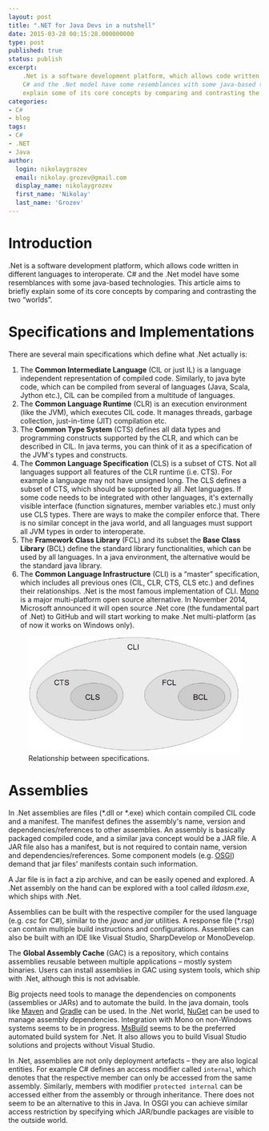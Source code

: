 ```yaml
---
layout: post
title: ".NET for Java Devs in a nutshell"
date: 2015-03-28 00:15:28.000000000
type: post
published: true
status: publish
excerpt: 
    .Net is a software development platform, which allows code written in different languages to interoperate. 
    C# and the .Net model have some resemblances with some java-based technologies. This article aims to briefly 
    explain some of its core concepts by comparing and contrasting the two “worlds” ...
categories:
- C#
- blog
tags:
- C#
- .NET
- Java
author:
  login: nikolaygrozev
  email: nikolay.grozev@gmail.com
  display_name: nikolaygrozev
  first_name: 'Nikolay'
  last_name: 'Grozev'
---
```


# Introduction

.Net is a software development platform, which allows code written in different languages to interoperate. 
C# and the .Net model have some resemblances with some java-based technologies. This article aims to briefly 
explain some of its core concepts by comparing and contrasting the two “worlds”.

# Specifications and Implementations

There are several main specifications which define what .Net actually is:

1.  The **Common Intermediate Language** (CIL or just IL) is a language independent representation of 
compiled code. Similarly, to java byte code, which can be compiled from several of languages 
(Java, Scala, Jython etc.), CIL can be compiled from a multitude of languages.
2.  The **Common Language Runtime** (CLR) is an execution environment (like the JVM), which executes 
CIL code. It manages threads, garbage collection, just-in-time (JIT) compilation etc.
3.  The **Common Type System** (CTS) defines all data types and programming constructs supported by the CLR, 
and which can be described in CIL. In java terms, you can think of it as a specification of the 
JVM's types and constructs.
4.  The **Common Language Specification** (CLS) is a subset of CTS. Not all languages support all 
features of the CLR runtime (i.e. CTS). For example a language may not have unsigned long. The CLS defines 
a subset of CTS, which should be supported by all .Net languages. If some code needs to be integrated with 
other languages, it's externally visible interface (function signatures, member variables etc.) must only 
use CLS types. There are ways to make the compiler enforce that. There is no similar concept in the java world, 
and all languages must support all JVM types in order to interoperate.
5.  The **Framework Class Library** (FCL) and its subset the **Base Class Library** (BCL) define the standard 
library functionalities, which can be used by all languages. In a java environment, the alternative would be the standard java library.
6.  The **Common Language Infrastructure** (CLI) is a “master” specification, which includes all previous 
ones (CIL, CLR, CTS, CLS etc.) and defines their relationships. .Net is the most famous implementation of CLI. 
[Mono](http://www.mono-project.com/) is a major multi-platform open source alternative. In November 2014, 
Microsoft announced it will open source .Net core (the fundamental part of .Net) to GitHub and will start working to make 
.Net multi-platform (as of now it works on Windows only).


<figure>
  <img src="/images/blog/NET for Java Devs in a nutshell/dot_net.jpg" alt="Relationship between specifications" >
  <figcaption>Relationship between specifications.</figcaption>
</figure>


# Assemblies

In .Net assemblies are files (*.dll or *.exe) which contain compiled CIL code and a manifest. 
The manifest defines the assembly's name, version and dependencies/references to other assemblies. 
An assembly is basically packaged compiled code, and a similar java concept would be a JAR file. 
A JAR file also has a manifest, but is not required to contain name, version and dependencies/references. 
Some component models (e.g. [OSGI](http://en.wikipedia.org/wiki/OSGi)) demand that jar files' manifests contain such information.

A Jar file is in fact a zip archive, and can be easily opened and explored. 
A .Net assembly on the hand can be explored with a tool called *ildasm.exe*, which ships with .Net.

Assemblies can be built with the respective compiler for the used language (e.g. *csc* for C#), similar to 
the *javac* and *jar* utilities. A response file (*.rsp) can contain multiple build instructions 
and configurations. Assemblies can also be built with an IDE like Visual Studio, SharpDevelop or MonoDevelop.

The **Global Assembly Cache** (GAC) is a repository, which contains assemblies reusable between 
multiple applications – mostly system binaries. Users can install assemblies in GAC using system tools, 
which ship with .Net, although this is not advisable.

Big projects need tools to manage the dependencies on components (assemblies or JARs) and to automate 
the build. In the java domain, tools like [Maven](http://maven.apache.org/) and [Gradle](http://gradle.org/) 
can be used. In the .Net world, [NuGet](https://www.nuget.org/) can be used to manage assembly dependencies. 
Integration with Mono on non-Windows systems seems to be in progress. 
[MsBuild](http://en.wikipedia.org/wiki/MSBuild) seems to be the preferred automated build system for .Net. 
It also allows you to build Visual Studio solutions and projects without Visual Studio.

In .Net, assemblies are not only deployment artefacts – they are also logical entities. 
For example C# defines an access modifier called `internal`, which denotes that the respective member 
can only be accessed from the same assembly. Similarly, members with modifier `protected internal` 
can be accessed either from the assembly or through inheritance. There does not seem to be an alternative 
to this in Java. In OSGI you can achieve similar access restriction by specifying which JAR/bundle packages 
are visible to the outside world.
